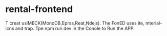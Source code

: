 # rental-frontend
T
creat usiMECK(MonoDB,Eprss,Reat,Ndejs).
The FonED uses ite, mterial-icns and trap.
Tpe npm run dev in the Conole to Run the APP.
